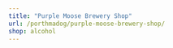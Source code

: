 ```yaml
---
title: "Purple Moose Brewery Shop"
url: /porthmadog/purple-moose-brewery-shop/
shop: alcohol
---
```

